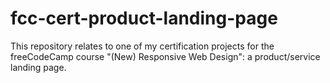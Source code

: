 # fcc-cert-product-landing-page
 This repository relates to one of my certification projects for the freeCodeCamp course "(New) Responsive Web Design": a product/service landing page.
